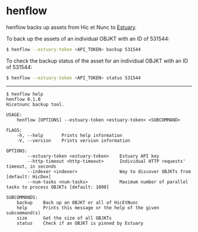 # henflow

henflow backs up assets from Hic et Nunc to [Estuary](estuary.tech).

To back up the assets of an individual OBJKT with an ID of 531544:
```bash
$ henflow --estuary-token <API_TOKEN> backup 531544
```

To check the backup status of the asset for an individual OBJKT with an ID of 531544:
```bash
$ henflow --estuary-token <API_TOKEN> status 531544
```

----

```
$ henflow help
henflow 0.1.0
Hicetnunc backup tool.

USAGE:
    henflow [OPTIONS] --estuary-token <estuary-token> <SUBCOMMAND>

FLAGS:
    -h, --help       Prints help information
    -V, --version    Prints version information

OPTIONS:
        --estuary-token <estuary-token>    Estuary API key
        --http-timeout <http-timeout>      Individual HTTP requests' timeout, in seconds
        --indexer <indexer>                Way to discover OBJKTs from [default: HicDex]
        --num-tasks <num-tasks>            Maximum number of parallel tasks to process OBJKTs [default: 1000]

SUBCOMMANDS:
    backup    Back up an OBJKT or all of HicEtNunc
    help      Prints this message or the help of the given subcommand(s)
    size      Get the size of all OBJKTs
    status    Check if an OBJKT is pinned by Estuary
```

